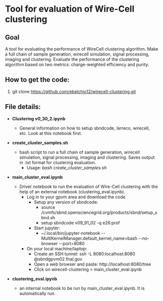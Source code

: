 # Tool for evaluation of Wire-Cell clustering


## Goal

A tool for evaluating the performance of WireCell clustering algorithm. Make a full chain of sample generation, wirecell simulation, signal processing, imaging and clustering. Evaluate the performance of the clustering algorithm based on two metrics: charge-weighted efficiency and purity.

## How to get the code:

1)	git clone https://github.com/ebelchio12/wirecell-clustering.git

## File details:

- **Clustering v0_30_2.ipynb**
  - General information on how to setup sbndcode, larreco, wirecell, etc. Look at this notebook first.

- **create_cluster_samples.sh**
  - bash script to run a full chain of sample generation, wirecell simulation, signal processing, imaging and clustering. Saves output in .txt format for clustering evaluation.
    - Usage: *bash create_cluster_samples.sh*

- **main_cluster_eval.ipynb**
  - Driver notebook to run the evaluation of Wire-Cell clustering with the help of an external notebook (clustering_eval.ipynb).
    - Log in to your gpvm area and download the code
      - Setup any version of sbndcode:
        - source /cvmfs/sbnd.opensciencegrid.org/products/sbnd/setup_sbnd.sh
        - setup sbndcode v09_91_02 -q e26:prof
      - Start jupyter:
        - ~/.local/bin/jupyter-notebook --MultiKernelManager.default_kernel_name=bash --no-browser --port=8080
    - On your local machine/laptop:
      - Create an SSH tunnel: ssh -L 8080:localhost:8080 <username>@sbndgpvm02.fnal.gov
      - Open a web browser and paste: http://localhost:8080/tree
      - Click on wirecell-clustering > main_cluster_eval.ipynb
   
- **clustering_eval.ipynb**
  - an internal notebook to be run by main_cluster_eval.ipynb. It is automatically run.


